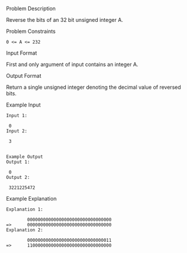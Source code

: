 Problem Description

Reverse the bits of an 32 bit unsigned integer A.



Problem Constraints

    0 <= A <= 232



Input Format

First and only argument of input contains an integer A.



Output Format

Return a single unsigned integer denoting the decimal value of reversed bits.



Example Input

    Input 1:
    
     0
    Input 2:
    
     3
    
    
    Example Output
    Output 1:
    
     0
    Output 2:
    
     3221225472


Example Explanation

    Explanation 1:
    
            00000000000000000000000000000000    
    =>      00000000000000000000000000000000
    Explanation 2:
    
            00000000000000000000000000000011    
    =>      11000000000000000000000000000000